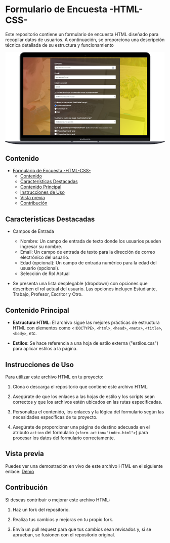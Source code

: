 # Formulario de Encuesta -HTML-CSS-

Este repositorio contiene un formulario de encuesta HTML diseñado para recopilar datos de usuarios. A continuación, se proporciona una descripción técnica detallada de su estructura y funcionamiento

<div align="center">
    <img src="./img/CAP-pricipal.png" alt="Formulario vista general">
</div>

## Contenido

- [Formulario de Encuesta -HTML-CSS-](#formulario-de-encuesta--html-css-)
  - [Contenido](#contenido)
  - [Características Destacadas](#características-destacadas)
  - [Contenido Principal](#contenido-principal)
  - [Instrucciones de Uso](#instrucciones-de-uso)
  - [Vista previa](#vista-previa)
  - [Contribución](#contribución)

## Características Destacadas

- Campos de Entrada
  - Nombre: Un campo de entrada de texto donde los usuarios pueden ingresar su nombre.
  - Email: Un campo de entrada de texto para la dirección de correo electrónico del   usuario.
  - Edad (opcional): Un campo de entrada numérico para la edad del usuario (opcional).
  - Selección de Rol Actual

- Se presenta una lista desplegable (dropdown) con opciones que describen el rol actual del usuario. Las opciones incluyen Estudiante, Trabajo, Profesor, Escritor y Otro.

## Contenido Principal

- **Estructura HTML**: El archivo sigue las mejores prácticas de estructura HTML con elementos como `<!DOCTYPE>`, `<html>`, `<head>`, `<meta>`, `<title>`, `<body>`, etc.

- **Estilos**: Se hace referencia a una hoja de estilo externa ("estilos.css") para aplicar estilos a la página.

## Instrucciones de Uso

Para utilizar este archivo HTML en tu proyecto:

1. Clona o descarga el repositorio que contiene este archivo HTML.

2. Asegúrate de que los enlaces a las hojas de estilo y los scripts sean correctos y que los archivos estén ubicados en las rutas especificadas.

3. Personaliza el contenido, los enlaces y la lógica del formulario según las necesidades específicas de tu proyecto.

4. Asegúrate de proporcionar una página de destino adecuada en el atributo `action` del formulario (`<form action="index.html">`) para procesar los datos del formulario correctamente.


## Vista previa

Puedes ver una demostración en vivo de este archivo HTML en el siguiente enlace: [Demo](https://kevinrivera1.github.io/FORMULARIO-RETO-DESIGN/)

## Contribución

Si deseas contribuir o mejorar este archivo HTML:

1. Haz un fork del repositorio.

2. Realiza tus cambios y mejoras en tu propio fork.

3. Envía un pull request para que tus cambios sean revisados y, si se aprueban, se fusionen con el repositorio original.
